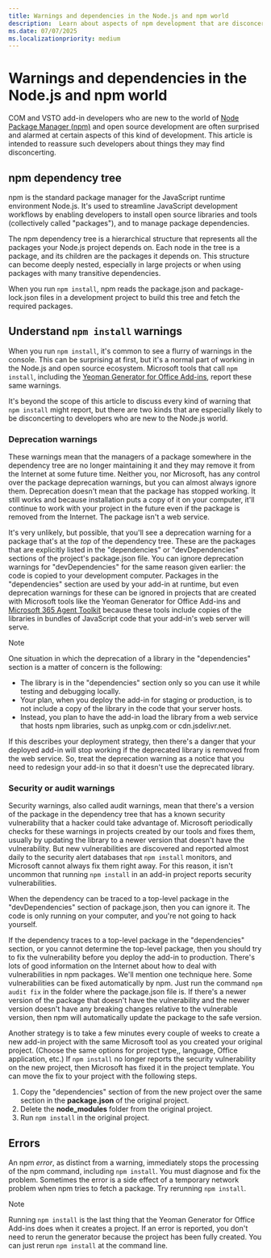 ```yaml
---
title: Warnings and dependencies in the Node.js and npm world
description:  Learn about aspects of npm development that are disconcerting to COM and VSTO developers.
ms.date: 07/07/2025
ms.localizationpriority: medium
---
```


# Warnings and dependencies in the Node.js and npm world

COM and VSTO add-in developers who are new to the world of [Node Package Manager (npm)](https://www.npmjs.com/) and open source development are often surprised and alarmed at certain aspects of this kind of development. This article is intended to reassure such developers about things they may find disconcerting.

## npm dependency tree

npm is the standard package manager for the JavaScript runtime environment Node.js. It's used to streamline JavaScript development workflows by enabling developers to install open source libraries and tools (collectively called "packages"), and to manage package dependencies.

The npm dependency tree is a hierarchical structure that represents all the packages your Node.js project depends on. Each node in the tree is a package, and its children are the packages it depends on. This structure can become deeply nested, especially in large projects or when using packages with many transitive dependencies.

When you run `npm install`, npm reads the package.json and package-lock.json files in a development project to build this tree and fetch the required packages.

## Understand `npm install` warnings

When you run `npm install`, it's common to see a flurry of warnings in the console. This can be surprising at first, but it's a normal part of working in the Node.js and open source ecosystem. Microsoft tools that call `npm install`, including the [Yeoman Generator for Office Add-ins](../develop/yeoman-generator-overview.md), report these same warnings.

It's beyond the scope of this article to discuss every kind of warning that `npm install` might report, but there are two kinds that are especially likely to be disconcerting to developers who are new to the Node.js world.

### Deprecation warnings

These warnings mean that the managers of a package somewhere in the dependency tree are no longer maintaining it and they may remove it from the Internet at some future time. Neither you, nor Microsoft, has any control over the package deprecation warnings, but you can almost always ignore them. Deprecation doesn't mean that the package has stopped working. It still works and because installation puts a copy of it on your computer, it'll continue to work with your project in the future even if the package is removed from the Internet. The package isn't a web service.

It's very unlikely, but possible, that you'll see a deprecation warning for a package that's at the *top* of the dependency tree. These are the packages that are explicitly listed in the "dependencies" or "devDependencies" sections of the project's package.json file. You can ignore deprecation warnings for "devDependencies" for the same reason given earlier: the code is copied to your development computer. Packages in the "dependencies" section are used by your add-in at runtime, but even deprecation warnings for these can be ignored in projects that are created with Microsoft tools like the Yeoman Generator for Office Add-ins and [Microsoft 365 Agent Toolkit](../develop/agents-toolkit-overview.md) because these tools include copies of the libraries in bundles of JavaScript code that your add-in's web server will serve.

> [!NOTE]
> One situation in which the deprecation of a library in the "dependencies" section is a matter of concern is the following:
>
> - The library is in the "dependencies" section only so you can use it while testing and debugging locally.
> - Your plan, when you deploy the add-in for staging or production, is to not include a copy of the library in the code that your server hosts.
> - Instead, you plan to have the add-in load the library from a web service that hosts npm libraries, such as unpkg.com or cdn.jsdelivr.net.
>
> If this describes your deployment strategy, then there's a danger that your deployed add-in will stop working if the deprecated library is removed from the web service. So, treat the deprecation warning as a notice that you need to redesign your add-in so that it doesn't use the deprecated library.

### Security or audit warnings

Security warnings, also called audit warnings, mean that there's a version of the package in the dependency tree that has a known security vulnerability that a hacker could take advantage of. Microsoft periodically checks for these warnings in projects created by our tools and fixes them, usually by updating the library to a newer version that doesn't have the vulnerability. But new vulnerabilities are discovered and reported almost daily to the security alert databases that `npm install` monitors, and Microsoft cannot always fix them right away. For this reason, it isn't uncommon that running `npm install` in an add-in project reports security vulnerabilities.

When the dependency can be traced to a top-level package in the "devDependencies" section of package.json, then you can ignore it. The code is only running on your computer, and you're not going to hack yourself.

If the dependency traces to a top-level package in the "dependencies" section, or you cannot determine the top-level package, then you should try to fix the vulnerability before you deploy the add-in to production. There's lots of good information on the Internet about how to deal with vulnerabilities in npm packages. We'll mention one technique here. Some vulnerabilities can be fixed automatically by npm. Just run the command `npm audit fix` in the folder where the package.json file is. If there's a newer version of the package that doesn't have the vulnerability and the newer version doesn't have any breaking changes relative to the vulnerable version, then npm will automatically update the package to the safe version.

Another strategy is to take a few minutes every couple of weeks to create a new add-in project with the same Microsoft tool as you created your original project. (Choose the same options for project type,, language, Office application, etc.) If `npm install` no longer reports the security vulnerability on the new project, then Microsoft has fixed it in the project template. You can move the fix to your project with the following steps.

1. Copy the "dependencies" section of from the new project over the same section in the **package.json** of the original project.
1. Delete the **node_modules** folder from the original project.
1. Run `npm install` in the original project.

## Errors

An npm *error*, as distinct from a warning, immediately stops the processing of the npm command, including `npm install`. You must diagnose and fix the problem. Sometimes the error is a side effect of a temporary network problem when npm tries to fetch a package. Try rerunning `npm install`.

> [!NOTE]
> Running `npm install` is the last thing that the Yeoman Generator for Office Add-ins does when it creates a project. If an error is reported, you don't need to rerun the generator because the project has been fully created. You can just rerun `npm install` at the command line.
